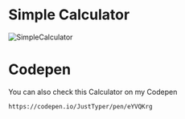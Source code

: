 # Simple Calculator
<img src="https://i.imgur.com/YScThNj.png" alt="SimpleCalculator" border="0"></a>

# Codepen

You can also check this Calculator on my Codepen
```
https://codepen.io/JustTyper/pen/eYVQKrg
```